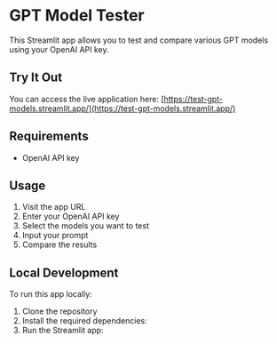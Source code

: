 # GPT Model Tester

This Streamlit app allows you to test and compare various GPT models using your OpenAI API key.

## Try It Out

You can access the live application here:
[https://test-gpt-models.streamlit.app/](https://test-gpt-models.streamlit.app/)

## Requirements

- OpenAI API key

## Usage

1. Visit the app URL
2. Enter your OpenAI API key
3. Select the models you want to test
4. Input your prompt
5. Compare the results

## Local Development

To run this app locally:

1. Clone the repository
2. Install the required dependencies:
3. Run the Streamlit app:
